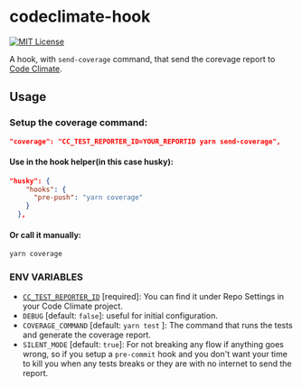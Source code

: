 # codeclimate-hook

[![MIT License](https://img.shields.io/badge/License-MIT-blue.svg)](LICENSE)

A hook, with `send-coverage` command, that send the corevage report to [Code Climate](http://codeclimate.com/).

## Usage
### Setup the coverage command:
```json
"coverage": "CC_TEST_REPORTER_ID=YOUR_REPORTID yarn send-coverage",
```

#### Use in the hook helper(in this case husky):
```json
"husky": {
    "hooks": {
      "pre-push": "yarn coverage"
    }
  },
```

#### Or call it manually:

```bash
yarn coverage
```

### ENV VARIABLES

- [`CC_TEST_REPORTER_ID`](https://docs.codeclimate.com/docs/configuring-test-coverage) [required]: You can find it under Repo Settings in your Code Climate project.
- `DEBUG` [default: `false`]: useful for initial configuration.
- `COVERAGE_COMMAND` [default: `yarn test` ]: The command that runs the tests and generate the coverage report.
- `SILENT_MODE` [default: `true`]: For not breaking any flow if anything goes wrong, so if you setup a `pre-commit` hook and you don't want your time to kill you when any tests breaks or they are with no internet to send the report.
